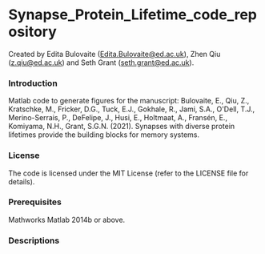 # Synapse_Protein_Lifetime_code_repository
Created by Edita Bulovaite (Edita.Bulovaite@ed.ac.uk), Zhen Qiu (z.qiu@ed.ac.uk) and Seth Grant (seth.grant@ed.ac.uk).

### Introduction
Matlab code to generate figures for the manuscript: Bulovaite, E., Qiu, Z., Kratschke, M., Fricker, D.G., Tuck, E.J., Gokhale, R., Jami, S.A., O'Dell, T.J., Merino-Serrais, P., DeFelipe, J., Husi, E., Holtmaat, A., Fransén, E., Komiyama, N.H., Grant, S.G.N. (2021). Synapses with diverse protein lifetimes provide the building blocks for memory systems.

### License
The code is licensed under the MIT License (refer to the LICENSE file for details).

### Prerequisites
Mathworks Matlab 2014b or above.

### Descriptions
